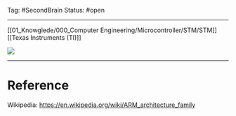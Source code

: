 Tag: #SecondBrain 
Status: #open 

---

[[01_Knowglede/000_Computer Engineering/Microcontroller/STM/STM]]
[[Texas Instruments (TI)]]

![](https://www.youtube.com/watch?v=NNol7fRGo2E)







---
# Reference
Wikipedia: https://en.wikipedia.org/wiki/ARM_architecture_family